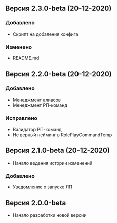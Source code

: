 ## Версия 2.3.0-beta (20-12-2020)
### Добавлено 
- Скрипт на добаления конфига
### Изменено 
- README.md

## Версия 2.2.0-beta (20-12-2020)
### Добавлено 
- Менеджмент алиасов
- Менеджмент РП-команд
### Исправлено
- Валидатор РП-команд
- Не верный нейминг в RolePlayCommandTemp

## Версия 2.1.0-beta (20-12-2020)
- Начало ведения истории изменений
### Добавлено 
- Уведомление о запуске ЛП

## Версия 2.0.0-beta
- Начало разработки новой версии